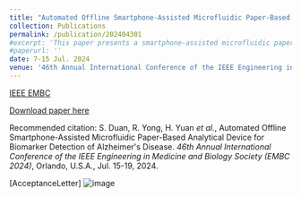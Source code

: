 ```yaml
---
title: "Automated Offline Smartphone-Assisted Microfluidic Paper-Based Analytical Device for Biomarker Detection of Alzheimer’s Disease"
collection: Publications
permalink: /publication/202404301
#excerpt: 'This paper presents a smartphone-assisted microfluidic paper-based analytical device (μPAD), which was applied to detect Alzheimer’s disease biomarkers, especially in resource-limited regions. This device implements deep learning (DL)-assisted offline smartphone detection, eliminating the requirement for large computing devices and cloud computing power. In addition, a smartphone-controlled rotary valve enables a fully automated colorimetric enzyme-linked immunosorbent assay (c-ELISA) on μPADs. It reduces detection errors caused by human operation and further increases the accuracy of μPAD c-ELISA. We realized a sandwich c-ELISA targeting β-amyloid peptide 1-42 (Aβ 1-42) in artificial plasma, and our device provided a detection limit of 15.07 pg/mL. We collected 750 images for the training of the DL YOLOv5 model. The training accuracy is 88.5%, which is 11.83% higher than the traditional curve-fitting result analysis method. Utilizing the YOLOv5 model with the NCNN framework facilitated offline detection directly on the smartphone. Furthermore, we developed a smartphone application to operate the experimental process, realizing user-friendly rapid sample detection.'
#paperurl: ''
date: 7-15 Jul. 2024
venue: '46th Annual International Conference of the IEEE Engineering in Medicine and Biology Society (EMBC)'
---
```


[IEEE EMBC](https://embc.embs.org/2024/)

[Download paper here]()

Recommended citation: S. Duan, R. Yong, H. Yuan _et al._, Automated Offline Smartphone-Assisted Microfluidic Paper-Based Analytical Device for Biomarker Detection of Alzheimer's Disease. _46th Annual International Conference of the IEEE Engineering in Medicine and Biology Society (EMBC 2024)_, Orlando, U.S.A., Jul. 15-19, 2024.

[AcceptanceLetter]
![image](https://github.com/EnderHangYuan/EnderHangYuan.github.io/assets/98693538/1a0020ce-113e-4514-9b9c-ea0cbfc2ba3b)

